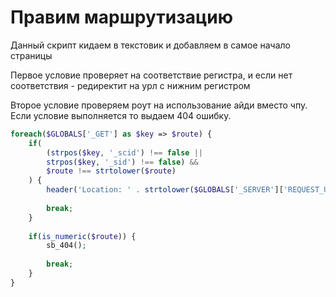 # Правим маршрутизацию

Данный скрипт кидаем в текстовик и добавляем в самое начало страницы

Первое условие проверяет на соответствие регистра, и если нет соответствия - редиректит на урл с нижним регистром

Второе условие проверяем роут на использование айди вместо чпу. Если условие выполняется то выдаем 404 ошибку.

```php
foreach($GLOBALS['_GET'] as $key => $route) {
    if(
        (strpos($key, '_scid') !== false ||
        strpos($key, '_sid') !== false) &&
        $route !== strtolower($route)
    ) {
        header('Location: ' . strtolower($GLOBALS['_SERVER']['REQUEST_URI']));
    
        break;
    }
    
    if(is_numeric($route)) {
        sb_404();
        
        break;
    }
}
```
